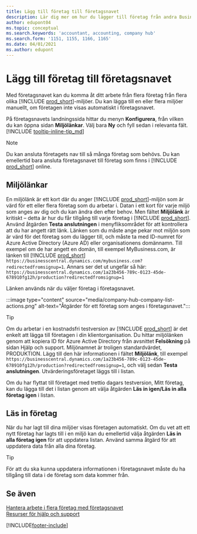 ```yaml
---
title: Lägg till företag till företagsnavet
description: Lär dig mer om hur du lägger till företag från andra Business Central-miljöer till företagsnavet så att du kan hantera arbete i olika miljöer.
author: edupont04
ms.topic: conceptual
ms.search.keywords: 'accountant, accounting, company hub'
ms.search.form: '1151, 1155, 1166, 1165'
ms.date: 04/01/2021
ms.author: edupont
---
```

# <a name="add-companies-to-your-company-hub"></a><a name="add-companies-to-your-company-hub"></a><a name="add-companies-to-your-company-hub"></a>Lägg till företag till företagsnavet

Med företagsnavet kan du komma åt ditt arbete från flera företag från flera olika [!INCLUDE [prod_short](includes/prod_short.md)]-miljöer. Du kan lägga till en eller flera miljöer manuellt, om företagen inte visas automatiskt i företagsnavet.  

På företagsnavets landningssida hittar du menyn **Konfigurera**, från vilken du kan öppna sidan **Miljölänkar**. Välj bara **Ny** och fyll sedan i relevanta fält. [!INCLUDE [tooltip-inline-tip_md](includes/tooltip-inline-tip_md.md)]  

> [!NOTE]
> Du kan ansluta företagets nav till så många företag som behövs. Du kan emellertid bara ansluta företagsnavet till företag som finns i [!INCLUDE [prod_short](includes/prod_short.md)] online.

## <a name="environment-links"></a><a name="environment-links"></a><a name="environment-links"></a>Miljölänkar

En miljölänk är ett kort där du anger [!INCLUDE [prod_short](includes/prod_short.md)]-miljön som är värd för ett eller flera företag som du arbetar i. Datan i ett kort för varje miljö som anges av dig och du kan ändra den efter behov. Men fältet **Miljölänk** är kritiskt – detta är hur du får tillgång till varje företag i [!INCLUDE [prod_short](includes/prod_short.md)]. Använd åtgärden **Testa anslutningen** i menyfliksområdet för att kontrollera att du har angett rätt länk. Länken som du måste ange pekar mot miljön som är värd för det företag som du lägger till, och måste ta med ID-numret för Azure Active Directory (Azure AD) eller organisationens domännamn. Till exempel om de har angett en domän, till exempel MyBusiness.com, är länken till [!INCLUDE [prod_short](includes/prod_short.md)] ```https://businesscentral.dynamics.com/mybusiness.com?redirectedfromsignup=1```. Annars ser det ut ungefär så här: ```https://businesscentral.dynamics.com/1a23b456-789c-0123-45de-678910fg12h/production?redirectedfromsignup=1```  

Länken används när du väljer företag i företagsnavet.  

:::image type="content" source="media/company-hub-company-list-actions.png" alt-text="Åtgärder för ett företag som anges i företagsnavet.":::

> [!TIP]
> Om du arbetar i en kostnadsfri testversion av [!INCLUDE [prod_short](includes/prod_short.md)] är det enkelt att lägga till företagen i din klientorganisation. Du hittar miljölänken genom att kopiera ID för Azure Active Directory från avsnittet **Felsökning** på sidan Hjälp och support. Miljönamnet är troligen standardvärdet, PRODUKTION. Lägg till den här informationen i fältet **Miljölänk**, till exempel ```https://businesscentral.dynamics.com/1a23b456-789c-0123-45de-678910fg12h/production?redirectedfromsignup=1```, och välj sedan **Testa anslutningen**. Utvärderingsföretaget läggs till i listan.
>
> Om du har flyttat till företaget med trettio dagars testversion, Mitt företag, kan du lägga till det i listan genom att välja åtgärden **Läs in igen/Läs in alla företag igen** i listan.

## <a name="load-companies"></a><a name="load-companies"></a><a name="load-companies"></a>Läs in företag

När du har lagt till dina miljöer visas företagen automatiskt. Om du vet att ett nytt företag har lagts till i en miljö kan du emellertid välja åtgärden **Läs in alla företag igen** för att uppdatera listan. Använd samma åtgärd för att uppdatera data från alla dina företag.  

> [!TIP]
> För att du ska kunna uppdatera informationen i företagsnavet måste du ha tillgång till data i de företag som data kommer från.

## <a name="see-also"></a><a name="see-also"></a><a name="see-also"></a>Se även

[Hantera arbete i flera företag med företagsnavet](company-hub.md)  
[Resurser för hjälp och support](product-help-and-support.md)  

[!INCLUDE[footer-include](includes/footer-banner.md)]

